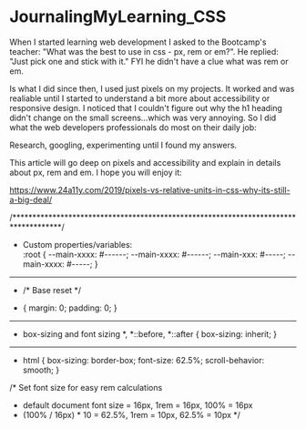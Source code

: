 # JournalingMyLearning_CSS

When I started learning web development I asked to the Bootcamp's teacher: 
"What was the best to use in css - px, rem or em?". 
He replied: 
"Just pick one and stick with it." 
FYI he didn't have a clue what was rem or em. 

Is what I did since then, I used just pixels on my projects. It worked and was realiable until I started to understand a bit more about accessibility or responsive design. I noticed that I couldn't figure out why the h1 heading didn't change on the small screens...which was very annoying. So I did what the web developers professionals do most on their daily job:

Research, googling, experimenting until I found my answers.

This article will go deep on pixels and accessibility and explain in details about px, rem and em. I hope you will enjoy it: 

https://www.24a11y.com/2019/pixels-vs-relative-units-in-css-why-its-still-a-big-deal/




/************************************************************************************/

- Custom properties/variables:  
 :root {
  --main-xxxx: #------;
  --main-xxxx: #------;
  --main-xxx: #-----;
  --main-xxxx: #-----;
}
--------------------------------------------
- /* Base reset */
* {
  margin: 0;
  padding: 0;
}
--------------------------------------------
- box-sizing and font sizing 
*,
*::before,
*::after {
  box-sizing: inherit;
}
--------------------------------------------
- html {
  box-sizing: border-box; 
  font-size: 62.5%;
  scroll-behavior: smooth;
}

/* Set font size for easy rem calculations
   * default document font size = 16px, 1rem = 16px, 100% = 16px
   * (100% / 16px) * 10 = 62.5%, 1rem = 10px, 62.5% = 10px
  */
